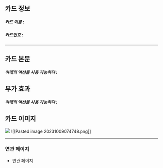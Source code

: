 ## 카드 정보
##### 카드 이름 : 
##### 카드번호 : 
---
## 카드 본문
##### 아래의 액션을 사용 가능하다 : 

## 부가 효과
##### 아래의 액션을 사용 가능하다 : 

## 카드 이미지
<img src="\Assets\ImageName.png"/>
![[Pasted image 20231009074748.png]]

--- 

### 연관 페이지
- 연관 페이지
